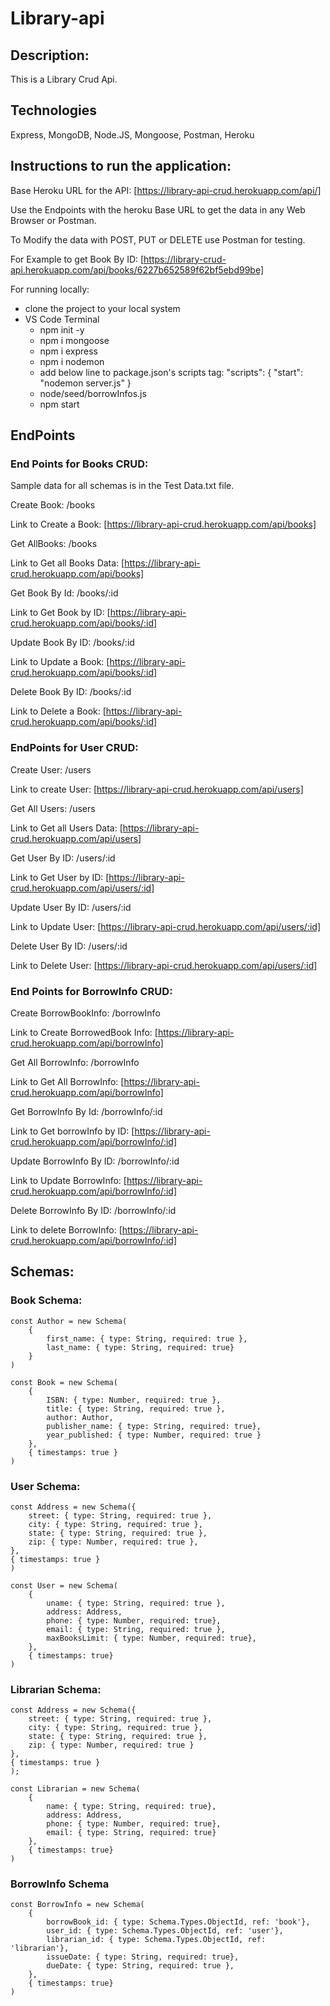 # Library-api

## Description:

This is a Library Crud Api.

## Technologies

Express, MongoDB, Node.JS, Mongoose, Postman, Heroku

## Instructions to run the application:

Base Heroku URL for the API: [https://library-api-crud.herokuapp.com/api/]

Use the Endpoints with the heroku Base URL to get the data in any Web Browser or Postman.

To Modify the data with POST, PUT or DELETE use Postman for testing.

For Example to get Book By ID:  [https://library-crud-api.herokuapp.com/api/books/6227b652589f62bf5ebd99be]

For running locally:

* clone the project to your local system
* VS Code Terminal
    * npm init -y
    * npm i mongoose
    * npm i express
    * npm i nodemon
    * add below line to package.json's scripts tag:
        "scripts": {
                "start": "nodemon server.js"
                }
    * node/seed/borrowInfos.js
    * npm start

## EndPoints

### End Points for Books CRUD:

Sample data for all schemas is in the Test Data.txt file.

Create Book: /books

Link to Create a Book: [https://library-api-crud.herokuapp.com/api/books]

Get AllBooks: /books

Link to Get all Books Data: [https://library-api-crud.herokuapp.com/api/books]

Get Book By Id: /books/:id

Link to Get Book by ID: [https://library-api-crud.herokuapp.com/api/books/:id] 

Update Book By ID: /books/:id

Link to Update a Book: [https://library-api-crud.herokuapp.com/api/books/:id]

Delete Book By ID: /books/:id

Link to Delete a Book: [https://library-api-crud.herokuapp.com/api/books/:id]

### EndPoints for User CRUD:

Create User: /users

Link to create User: [https://library-api-crud.herokuapp.com/api/users]

Get All Users: /users

Link to Get all Users Data: [https://library-api-crud.herokuapp.com/api/users]

Get User By ID: /users/:id

Link to Get User by ID: [https://library-api-crud.herokuapp.com/api/users/:id]

Update User By ID: /users/:id

Link to Update User: [https://library-api-crud.herokuapp.com/api/users/:id]

Delete User By ID:  /users/:id

Link to Delete User: [https://library-api-crud.herokuapp.com/api/users/:id]

### End Points for BorrowInfo CRUD:

Create BorrowBookInfo: /borrowInfo

Link to Create BorrowedBook Info: [https://library-api-crud.herokuapp.com/api/borrowInfo]

Get All BorrowInfo: /borrowInfo

Link to Get All BorrowInfo: [https://library-api-crud.herokuapp.com/api/borrowInfo]

Get BorrowInfo By Id: /borrowInfo/:id

Link to Get borrowInfo by ID: [https://library-api-crud.herokuapp.com/api/borrowInfo/:id]

Update BorrowInfo By ID: /borrowInfo/:id

Link to Update BorrowInfo: [https://library-api-crud.herokuapp.com/api/borrowInfo/:id]

Delete BorrowInfo By ID: /borrowInfo/:id

Link to delete BorrowInfo: [https://library-api-crud.herokuapp.com/api/borrowInfo/:id]

## Schemas:

### Book Schema:
```
const Author = new Schema(
    {
        first_name: { type: String, required: true },
        last_name: { type: String, required: true}
    }
)

const Book = new Schema(
    {
        ISBN: { type: Number, required: true },
        title: { type: String, required: true },
        author: Author,
        publisher_name: { type: String, required: true},
        year_published: { type: Number, required: true }
    },
    { timestamps: true }
)
```
### User Schema:
```
const Address = new Schema({
    street: { type: String, required: true },
    city: { type: String, required: true },
    state: { type: String, required: true },
    zip: { type: Number, required: true },
},
{ timestamps: true }
)

const User = new Schema(
    {
        uname: { type: String, required: true },
        address: Address,
        phone: { type: Number, required: true},
        email: { type: String, required: true },
        maxBooksLimit: { type: Number, required: true},
    },
    { timestamps: true}
)
```
### Librarian Schema:
```
const Address = new Schema({
    street: { type: String, required: true },
    city: { type: String, required: true },
    state: { type: String, required: true },
    zip: { type: Number, required: true }
},
{ timestamps: true }
);

const Librarian = new Schema(
    {
        name: { type: String, required: true},
        address: Address,
        phone: { type: Number, required: true},
        email: { type: String, required: true}
    },
    { timestamps: true}
)
```
### BorrowInfo Schema
```
const BorrowInfo = new Schema(
    {
        borrowBook_id: { type: Schema.Types.ObjectId, ref: 'book'},
        user_id: { type: Schema.Types.ObjectId, ref: 'user'},
        librarian_id: { type: Schema.Types.ObjectId, ref: 'librarian'},
        issueDate: { type: String, required: true},
        dueDate: { type: String, required: true },
    },
    { timestamps: true}
)
```